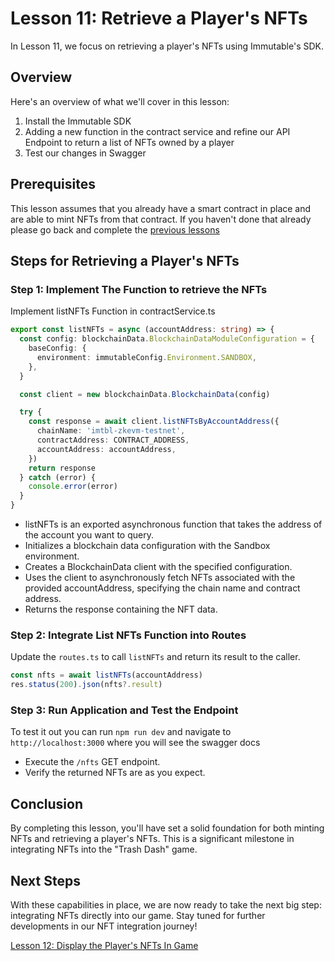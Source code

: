 # Lesson 11: Retrieve a Player's NFTs
In Lesson 11, we focus on retrieving a player's NFTs using Immutable's SDK.

## Overview
Here's an overview of what we'll cover in this lesson:
1. Install the Immutable SDK
2. Adding a new function in the contract service and refine our API Endpoint to return a list of NFTs owned by a player
3. Test our changes in Swagger

## Prerequisites
This lesson assumes that you already have a smart contract in place and are able to mint NFTs from that contract. If you haven't done that already please go back and complete the [previous lessons](../10-Minting-Endpoint/README.md)



## Steps for Retrieving a Player's NFTs

### Step 1: Implement The Function to retrieve the NFTs

Implement listNFTs Function in contractService.ts

```typescript
export const listNFTs = async (accountAddress: string) => {
  const config: blockchainData.BlockchainDataModuleConfiguration = {
    baseConfig: {
      environment: immutableConfig.Environment.SANDBOX,
    },
  }

  const client = new blockchainData.BlockchainData(config)

  try {
    const response = await client.listNFTsByAccountAddress({
      chainName: 'imtbl-zkevm-testnet',
      contractAddress: CONTRACT_ADDRESS,
      accountAddress: accountAddress,
    })
    return response
  } catch (error) {
    console.error(error)
  }
}
```
- listNFTs is an exported asynchronous function that takes the address of the account you want to query.
- Initializes a blockchain data configuration with the Sandbox environment.
- Creates a BlockchainData client with the specified configuration.
- Uses the client to asynchronously fetch NFTs associated with the provided accountAddress, specifying the chain name and contract address.
- Returns the response containing the NFT data.

### Step 2: Integrate List NFTs Function into Routes
Update the `routes.ts` to call `listNFTs` and return its result to the caller.

```typescript
const nfts = await listNFTs(accountAddress)
res.status(200).json(nfts?.result)
```

### Step 3: Run Application and Test the Endpoint
To test it out you can run `npm run dev` and navigate to `http://localhost:3000` where you will see the swagger docs
- Execute the `/nfts` GET endpoint.
- Verify the returned NFTs are as you expect.

## Conclusion
By completing this lesson, you'll have set a solid foundation for both minting NFTs and retrieving a player's NFTs. This is a significant milestone in integrating NFTs into the "Trash Dash" game.

## Next Steps
With these capabilities in place, we are now ready to take the next big step: integrating NFTs directly into our game. Stay tuned for further developments in our NFT integration journey!

[Lesson 12: Display the Player's NFTs In Game](../12-Display-the-Players-NFTs/README.md)
